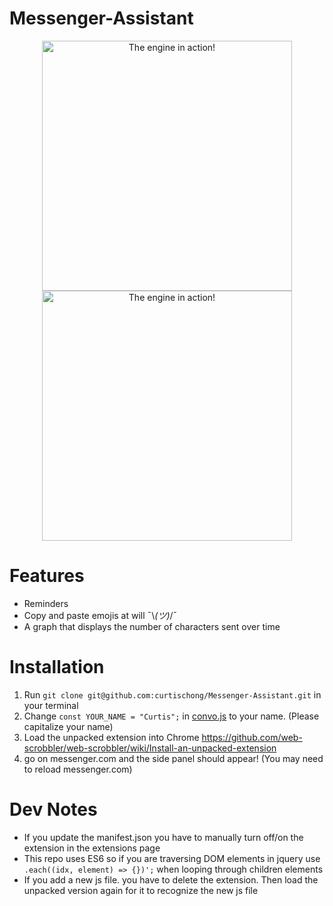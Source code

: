 # Messenger-Assistant

<p align="center">
  <img style="width: 400px;" src="https://chongcurtis.com/file_hosting/messenger_assistant_emojis.png" alt="The engine in action!" width="400"/>
  <img style="width: 400px;" src="https://chongcurtis.com/file_hosting/messenger_assistant_reminders2.png" alt="The engine in action!" width="400"/>
</p>

# Features
 - Reminders
 - Copy and paste emojis at will ¯\\_(ツ)_/¯
 - A graph that displays the number of characters sent over time

# Installation
1) Run `git clone git@github.com:curtischong/Messenger-Assistant.git` in your terminal
2) Change `const YOUR_NAME = "Curtis";` in [convo.js](convo.js) to your name. (Please capitalize your name)
3) Load the unpacked extension into Chrome https://github.com/web-scrobbler/web-scrobbler/wiki/Install-an-unpacked-extension
4) go on messenger.com and the side panel should appear! (You may need to reload messenger.com)

# Dev Notes
 - If you update the manifest.json you have to manually turn off/on the extension in the extensions page
 - This repo uses ES6 so if you are traversing DOM elements in jquery use `.each((idx, element) => {})';` when looping through children elements
 - If you add a new js file. you have to delete the extension. Then load the unpacked version again for it to recognize the new js file
